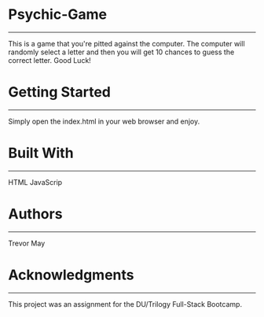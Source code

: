# Psychic-Game
--------------

This is a game that you're pitted against the computer. The computer will randomly select a letter and then you will get 10 chances to guess the correct letter. Good Luck!

# Getting Started
--------------
Simply open the index.html in your web browser and enjoy.


# Built With
--------------
HTML
JavaScrip



# Authors
--------------
Trevor May



# Acknowledgments
--------------
This project was an assignment for the DU/Trilogy Full-Stack Bootcamp.